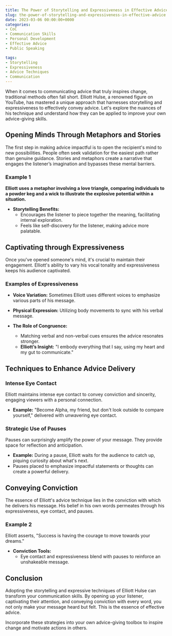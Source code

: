 ```yaml
---
title: The Power of Storytelling and Expressiveness in Effective Advice
slug: the-power-of-storytelling-and-expressiveness-in-effective-advice
date: 2023-03-06 00:00:00+0000
categories:
- CoC
- Communication Skills
- Personal Development
- Effective Advice
- Public Speaking

tags:
- Storytelling
- Expressiveness
- Advice Techniques
- Communication
---
```


When it comes to communicating advice that truly inspires change, traditional methods often fall short. Elliott Hulse, a renowned figure on YouTube, has mastered a unique approach that harnesses storytelling and expressiveness to effectively convey advice. Let's explore the nuances of his technique and understand how they can be applied to improve your own advice-giving skills.

## Opening Minds Through Metaphors and Stories

The first step in making advice impactful is to open the recipient's mind to new possibilities. People often seek validation for the easiest path rather than genuine guidance. Stories and metaphors create a narrative that engages the listener’s imagination and bypasses these mental barriers.

### Example 1

**Elliott uses a metaphor involving a love triangle, comparing individuals to a powder keg and a wick to illustrate the explosive potential within a situation.**

- **Storytelling Benefits:**
  - Encourages the listener to piece together the meaning, facilitating internal exploration.
  - Feels like self-discovery for the listener, making advice more palatable.

## Captivating through Expressiveness

Once you've opened someone's mind, it's crucial to maintain their engagement. Elliott's ability to vary his vocal tonality and expressiveness keeps his audience captivated.

### Examples of Expressiveness

- **Voice Variation:** Sometimes Elliott uses different voices to emphasize various parts of his message.
- **Physical Expression:** Utilizing body movements to sync with his verbal message.

- **The Role of Congruence:**
  - Matching verbal and non-verbal cues ensures the advice resonates stronger.
  - **Elliott’s Insight:** "I embody everything that I say, using my heart and my gut to communicate."

## Techniques to Enhance Advice Delivery

### Intense Eye Contact

Elliott maintains intense eye contact to convey conviction and sincerity, engaging viewers with a personal connection.

- **Example:** "Become Alpha, my friend, but don't look outside to compare yourself," delivered with unwavering eye contact.

### Strategic Use of Pauses

Pauses can surprisingly amplify the power of your message. They provide space for reflection and anticipation.

- **Example:** During a pause, Elliott waits for the audience to catch up, piquing curiosity about what's next.
- Pauses placed to emphasize impactful statements or thoughts can create a powerful delivery.

## Conveying Conviction

The essence of Elliott's advice technique lies in the conviction with which he delivers his message. His belief in his own words permeates through his expressiveness, eye contact, and pauses.

### Example 2

Elliott asserts, "Success is having the courage to move towards your dreams."

- **Conviction Tools:**
  - Eye contact and expressiveness blend with pauses to reinforce an unshakeable message.

## Conclusion

Adopting the storytelling and expressive techniques of Elliott Hulse can transform your communication skills. By opening up your listener, captivating their attention, and conveying conviction with every word, you not only make your message heard but felt. This is the essence of effective advice.

Incorporate these strategies into your own advice-giving toolbox to inspire change and motivate actions in others.
